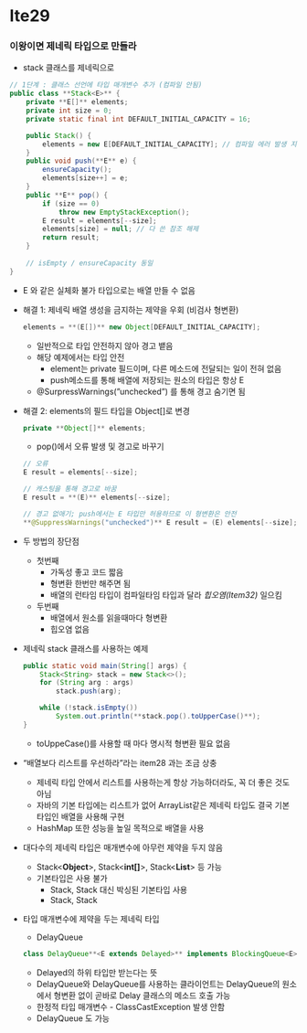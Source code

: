 # Ite29

### 이왕이면 제네릭 타입으로 만들라

- stack 클래스를 제네릭으로

```java
// 1단계 : 클래스 선언에 타입 매개변수 추가 (컴파일 안됨)
public class **Stack<E>** {
	private **E[]** elements;
	private int size = 0;
	private static final int DEFAULT_INITIAL_CAPACITY = 16;

	public Stack() {
		elements = new E[DEFAULT_INITIAL_CAPACITY]; // 컴파일 에러 발생 지점
	}
	public void push(**E** e) {
		ensureCapacity();
		elements[size++] = e;
	}
	public **E** pop() {
		if (size == 0)
			throw new EmptyStackException();
		E result = elements[--size];
		elements[size] = null; // 다 쓴 참조 해제
		return result;
	}
	
	// isEmpty / ensureCapacity 동일
}
```

- E 와 같은 실체화 불가 타입으로는 배열 만들 수 없음
- 해결 1: 제네릭 배열 생성을 금지하는 제약을 우회 (비검사 형변환)
    
    ```java
    elements = **(E[])** new Object[DEFAULT_INITIAL_CAPACITY];
    ```
    
    - 일반적으로 타입 안전하지 않아 경고 뱉음
    - 해당 예제에서는 타입 안전
        - element는 private 필드이며, 다른 메소드에 전달되는 일이 전혀 없음
        - push메소드를 통해 배열에 저장되는 원소의 타입은 항상 E
    - @SurpressWarnings(”unchecked”) 를 통해 경고 숨기면 됨
- 해결 2: elements의 필드 타입을 Object[]로 변경
    
    ```java
    private **Object[]** elements;
    ```
    
    - pop()에서 오류 발생 및 경고로 바꾸기
    
    ```java
    // 오류
    E result = elements[--size];
    
    // 캐스팅을 통해 경고로 바꿈
    E result = **(E)** elements[--size];
    
    // 경고 없애기; push에서는 E 타입만 허용하므로 이 형변환은 안전
    **@SuppressWarnings("unchecked")** E result = (E) elements[--size];
    ```
    
- 두 방법의 장단점
    - 첫번째
        - 가독성 좋고 코드 짧음
        - 형변환 한번만 해주면 됨
        - 배열의 런타임 타입이 컴파일타임 타입과 달라 *힙오염(Item32)* 일으킴
    - 두번째
        - 배열에서 원소를 읽을때마다 형변환
        - 힙오염 없음
- 제네릭 stack 클래스를 사용하는 예제
    
    ```java
    public static void main(String[] args) {
    	Stack<String> stack = new Stack<>();
    	for (String arg : args)
    		stack.push(arg);
    
    	while (!stack.isEmpty())
    		System.out.println(**stack.pop().toUpperCase()**);
    }
    ```
    
    - toUppeCase()를 사용할 때 마다 명시적 형변환 필요 없음
    
- “배열보다 리스트를 우선하라”라는 item28 과는 조금 상충
    - 제네릭 타입 안에서 리스트를 사용하는게 항상 가능하더라도, 꼭 더 좋은 것도 아님
    - 자바의 기본 타입에는 리스트가 없어 ArrayList같은 제네릭 타입도 결국 기본 타입인 배열을 사용해 구현
    - HashMap 또한 성능을 높일 목적으로 배열을 사용
    
- 대다수의 제네릭 타입은 매개변수에 아무런 제약을 두지 않음
    - Stack<**Object**>, Stack<**int[]**>, Stack<**List<String>**> 등 가능
    - 기본타입은 사용 불가
        - Stack<int>, Stack<double> 대신 박싱된 기본타입 사용
        - Stack<Integer>, Stack<Double>
- 타입 매개변수에 제약을 두는 제네릭 타입
    - DelayQueue
    
    ```java
    class DelayQueue**<E extends Delayed>** implements BlockingQueue<E>
    ```
    
    - Delayed의 하위 타입만 받는다는 뜻
    - DelayQueue와 DelayQueue를 사용하는 클라이언트는 DelayQueue의 원소에서 형변환 없이 곧바로 Delay 클래스의 메소드 호출 가능
    - 한정적 타입 매개변수 - ClassCastException 발생 안함
    - DelayQueue<Delayed> 도 가능